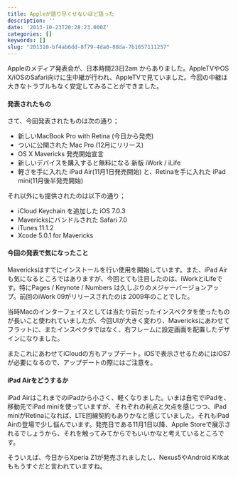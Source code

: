 ```yaml
---
title: Appleが語り尽くせないほど語った
description: ''
date: '2013-10-23T20:28:23.000Z'
categories: []
keywords: []
slug: "201310-bf4ab6dd-8f79-4da0-88da-7b1657111257"
---
```

Appleのメディア発表会が、日本時間23日2am からありました。AppleTVやOS X/iOSのSafari向けに生中継が行われ、AppleTVで見ていました。今回の中継は大きなトラブルもなく安定してみることができました。

#### 発表されたもの

さて、今回発表されたものは次の通り；

*   新しいMacBook Pro with Retina (今日から発売)
*   ついに公開された Mac Pro (12月にリリース)
*   OS X Mavericks 発売開始宣言
*   新しいデバイスを購入すると無料になる 新版 iWork / iLife
*   軽さを手に入れた iPad Air(11月1日発売開始) と、Retinaを手に入れた iPad mini(11月後半発売開始)

それ以外にも提供されたのは以下の通り；

*   iCloud Keychain を追加した iOS 7.0.3
*   Mavericksにバンドルされた Safari 7.0
*   iTunes 11.1.2
*   Xcode 5.0.1 for Mavericks

#### 今回の発表で気になったこと

Mavericksはすでにインストールを行い使用を開始しています。また、iPad Airも気になるところではありますが、今回とても注目したのは、iWorkとiLifeです。特にPages / Keynote / Numbers は久しぶりのメジャーバージョンアップ。前回のiWork 09がリリースされたのは 2009年のことでした。

当時Macのインターフェイスとしては当たり前だったインスペクタを使ったものが長いこと使われていましたが、今回UIが大きく変わり、Mavericksにあわせてフラットに、またインスペクタではなく、右フレームに設定画面を配置したデザインになりました。

またこれにあわせてiCloudの方もアップデート。iOSで表示させるためにはiOS7が必要になるので、アップデートの際にはご注意を。

#### iPad Airをどうするか

iPad AirはこれまでのiPadから小さく、軽くなりました。いまは自宅でiPadを、移動先でiPad miniを使っていますが、それぞれの利点と欠点を感じつつ、iPad miniがRetinaになれば、LTE回線契約もありかなと感じていました。それもiPad Airの登場で少し悩んでいます。発売日である11月1日以降、Apple Storeで展示されるでしょうから、それを触ってみてからでもいいかなと考えているところです。

そういえば、今日からXperia Z1が発売されましたし、Nexus5やAndroid Kitkatももうすぐだと言われていますね。
